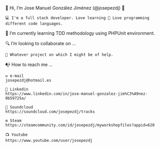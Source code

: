 👋 Hi, I’m Jose Manuel González Jiménez (@josepezdj) 🧩

    💻 I'm a full stack developer. Love learning 📖 Love programming different code languages.

📍 I’m currently learning TDD methodology using PHPUnit environment.

🔍 I’m looking to collaborate on ...

    💼 Whatever project on which I might be of help.


📭 How to reach me ...


    ✉ e-mail
    josepezdj@hotmail.es 

    📌 Linkedin
    https://www.linkedin.com/in/jose-manuel-gonzalez-jim%C3%A9nez-0b59725a/

    🎵 Soundcloud
    https://soundcloud.com/josepezdj/tracks

    ⚙ Steam
    https://steamcommunity.com/id/josepezdj/myworkshopfiles?appid=620
    
    📺 Youtube
    https://www.youtube.com/user/josepezdj

    
<!---
josepezdj/josepezdj is a ✨ special ✨ repository because its `README.md` (this file) appears on your GitHub profile.
You can click the Preview link to take a look at your changes.
--->
